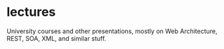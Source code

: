 lectures
========

University courses and other presentations, mostly on Web Architecture, REST, SOA, XML, and similar stuff.

